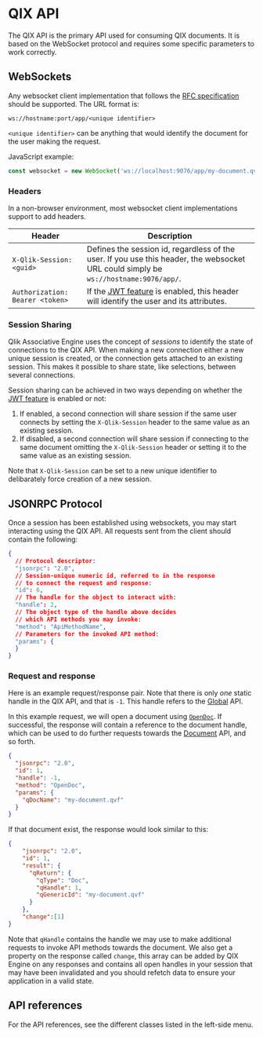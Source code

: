 # QIX API

The QIX API is the primary API used for consuming QIX documents. It is based on the WebSocket protocol and requires some
specific parameters to work correctly.

## WebSockets

Any websocket client implementation that follows the [RFC specification](https://tools.ietf.org/html/rfc6455)
should be supported. The URL format is:

```raw
ws://hostname:port/app/<unique identifier>
```

`<unique identifier>` can be anything that would identify the document for the user making the request.

JavaScript example:

```js
const websocket = new WebSocket('ws://localhost:9076/app/my-document.qvf');
```

### Headers

In a non-browser environment, most websocket client implementations support to add headers.

Header | Description
------ | -----------
`X-Qlik-Session: <guid>` | Defines the session id, regardless of the user. If you use this header, the websocket URL could simply be `ws://hostname:9076/app/`.
`Authorization: Bearer <token>` | If the [JWT feature](../../../../tutorials/authorization.md) is enabled, this header will identify the user and its attributes.

### Session Sharing

Qlik Associative Engine uses the concept of _sessions_ to identify the state of connections to the QIX API. When making
a new connection either a new unique session is created, or the connection gets attached to an existing session. This
makes it possible to share state, like selections, between several connections.

Session sharing can be achieved in two ways depending on whether the
[JWT feature](../../../../tutorials/authorization.md) is enabled or not:

1. If enabled, a second connection will share session if the same user connects by setting the `X-Qlik-Session` header
   to the same value as an existing session.
1. If disabled, a second connection will share session if connecting to the same document omitting the `X-Qlik-Session`
   header or setting it to the same value as an existing session.

Note that `X-Qlik-Session` can be set to a new unique identifier to delibarately force creation of a new session.

## JSONRPC Protocol

Once a session has been established using websockets, you may start interacting
using the QIX API. All requests sent from the client should contain the following:

```json
{
  // Protocol descriptor:
  "jsonrpc": "2.0",
  // Session-unique numeric id, referred to in the response
  // to connect the request and response:
  "id": 6,
  // The handle for the object to interact with:
  "handle": 2,
  // The object type of the handle above decides
  // which API methods you may invoke:
  "method": "ApiMethodName",
  // Parameters for the invoked API method:
  "params": {
  }
}
```

### Request and response

Here is an example request/response pair. Note that there is only _one_ static handle in
the QIX API, and that is `-1`. This handle refers to the [Global](./global.md) API.

In this example request, we will open a document using [`OpenDoc`](./global.md#opendoc).
If successful, the response will contain a reference to the document handle, which can
be used to do further requests towards the [Document](./doc.md) API, and so forth.

```json
{
  "jsonrpc": "2.0",
  "id": 1,
  "handle": -1,
  "method": "OpenDoc",
  "params": {
    "qDocName": "my-document.qvf"
  }
}
```

If that document exist, the response would look similar to this:

```json
{
    "jsonrpc": "2.0",
    "id": 1,
    "result": {
      "qReturn": {
        "qType": "Doc",
        "qHandle": 1,
        "qGenericId": "my-document.qvf"
      }
    },
    "change":[1]
}
```

Note that `qHandle` contains the handle we may use to make additional
requests to invoke API methods towards the document. We also get a
property on the response called `change`, this array can be added by QIX
Engine on any responses and contains all open handles in your session
that may have been invalidated and you should refetch data to ensure
your application in a valid state.

## API references

For the API references, see the different classes listed in the left-side menu.
